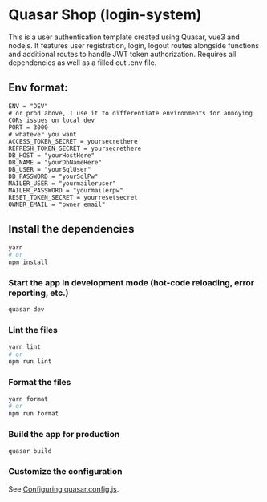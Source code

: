 # Quasar Shop (login-system)

This is a user authentication template created using Quasar, vue3 and nodejs. It features user registration, login, logout routes alongside functions and additional routes to handle JWT token authorization. Requires all dependencies as well as a filled out .env file.

## Env format:

```
ENV = "DEV"
# or prod above, I use it to differentiate environments for annoying CORs issues on local dev
PORT = 3000
# whatever you want
ACCESS_TOKEN_SECRET = yoursecrethere
REFRESH_TOKEN_SECRET = yoursecrethere
DB_HOST = "yourHostHere"
DB_NAME = "yourDbNameHere"
DB_USER = "yourSqlUser"
DB_PASSWORD = "yourSqlPw"
MAILER_USER = "yourmaileruser"
MAILER_PASSWORD = "yourmailerpw"
RESET_TOKEN_SECRET = yourresetsecret
OWNER_EMAIL = "owner email"
```

## Install the dependencies

```bash
yarn
# or
npm install
```

### Start the app in development mode (hot-code reloading, error reporting, etc.)

```bash
quasar dev
```

### Lint the files

```bash
yarn lint
# or
npm run lint
```

### Format the files

```bash
yarn format
# or
npm run format
```

### Build the app for production

```bash
quasar build
```

### Customize the configuration

See [Configuring quasar.config.js](https://v2.quasar.dev/quasar-cli-webpack/quasar-config-js).
